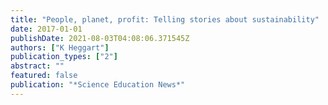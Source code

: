 ```yaml
---
title: "People, planet, profit: Telling stories about sustainability"
date: 2017-01-01
publishDate: 2021-08-03T04:08:06.371545Z
authors: ["K Heggart"]
publication_types: ["2"]
abstract: ""
featured: false
publication: "*Science Education News*"
---
```


